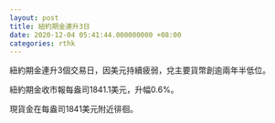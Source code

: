 ```yaml
---
layout: post
title: 紐約期金連升3日
date: 2020-12-04 05:41:44.000000000 +08:00
categories: rthk
---
```


紐約期金連升3個交易日，因美元持續疲弱，兌主要貨幣創逾兩年半低位。

紐約期金收市報每盎司1841.1美元，升幅0.6%。

現貨金在每盎司1841美元附近徘徊。
